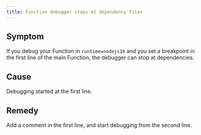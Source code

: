 ```yaml
---
title: Function debugger stops at dependency files
---
```


<!-- I'm massively missing context here - which command did the user run, `kyma run function --debug` ? Isn't this simply a note to the topic about debugging a Function with the CLI? -->

## Symptom

If you debug your Function in `runtime=nodejs16` and you set a breakpoint in the first line of the main Function, the debugger can stop at dependencies.

## Cause

Debugging started at the first line.

## Remedy

Add a comment in the first line, and start debugging from the second line.

